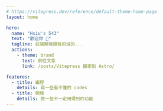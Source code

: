 ```yaml
---
# https://vitepress.dev/reference/default-theme-home-page
layout: home

hero:
  name: "Hsiu's 543"
  text: "歡迎你 🤗"
  tagline: 前端開發跟有的沒的...
  actions:
    - theme: brand
      text: 前往文章
      link: /posts/Vitepress 搬家到 Astro/

features:
  - title: 編程
    details: 寫一些看不懂的 codes
  - title: 開發
    details: 做一些不一定用得到的功能
---
```


